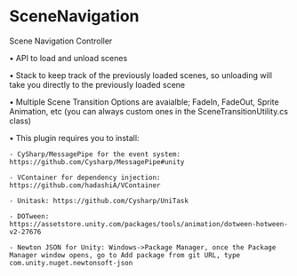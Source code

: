 # SceneNavigation
Scene Navigation Controller 

• API to load and unload scenes 

• Stack to keep track of the previously loaded scenes, so unloading will take you directly to the previously loaded scene 

• Multiple Scene Transition Options are avaialble; FadeIn, FadeOut, Sprite Animation, etc (you can always custom ones in the SceneTransitionUtility.cs class)

• This plugin requires you to install:

    - CySharp/MessagePipe for the event system: https://github.com/Cysharp/MessagePipe#unity

    - VContainer for dependency injection: https://github.com/hadashiA/VContainer

    - Unitask: https://github.com/Cysharp/UniTask 

    - DOTween: https://assetstore.unity.com/packages/tools/animation/dotween-hotween-v2-27676 

    - Newton JSON for Unity: Windows->Package Manager, once the Package Manager window opens, go to Add package from git URL, type com.unity.nuget.newtonsoft-json
